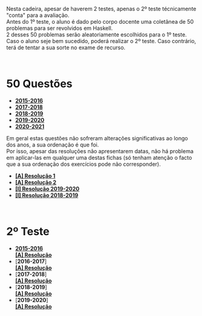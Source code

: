 Nesta cadeira, apesar de haverem 2 testes, apenas o 2º teste técnicamente "conta" para a avaliação.
<br> Antes do 1º teste, o aluno é dado pelo corpo docente uma coletânea de 50 problemas para ser revolvidos em Haskell.
<br> 2 desses 50 problemas serão aleatoriamente escolhidos para o 1º teste. Caso o aluno seje bem sucedido, poderá realizar o 2º teste. Caso contrário, terá de tentar a sua sorte no exame de recurso.

<br>

# 50 Questões
* [**2015-2016**](50Q/50_Questoes_2015-2016.pdf)
* [**2017-2018**](50Q/50_Questoes_2017-2018.pdf)
* [**2018-2019**](50Q/50_Questoes_2018-2019.pdf)
* [**2019-2020**](50Q/50_Questoes_2019-2020.pdf)
* [**2020-2021**](50Q/50_Questoes_2020-2021.pdf)

Em geral estas questões não sofreram alterações significativas ao longo dos anos, a sua ordenação é que foi.
<br> Por isso, apesar das resoluções não apresentarem datas, não há problema em aplicar-las em qualquer uma destas fichas (só tenham atenção o facto que a sua ordenação dos exercícios pode não corresponder).

* [**[A] Resolução 1**](50Q/A-50questoesRes1.hs)
* [**[A] Resolução 2**](50Q/50questoesRes2.hs)
* [**[I] Resolução 2019-2020**](50Q/I-50Qfun.txt)
* [**[I] Resolução 2018-2019**](50Q/I-50.txt)

<br>

# 2º Teste
* [**2015-2016**](2teste/Teste_2015-16_PF_MIEI.pdf)
<br>[**[A] Resolução**](2teste/Teste1516.md)
* [**2016-2017**]
<br>[**[A] Resolução**](2teste/Teste1617.md)
* [**2017-2018**]
<br>[**[A] Resolução**](2teste/Teste1718.md)
* [**2018-2019**]
<br>[**[A] Resolução**](2teste/Teste1819.md)
* [**2019-2020**]
<br>[**[A] Resolução**](2teste/Teste1920.md)

